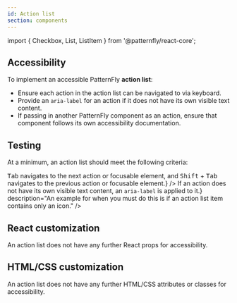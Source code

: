 ```yaml
---
id: Action list
section: components
---
```


import { Checkbox, List, ListItem } from '@patternfly/react-core';

## Accessibility

To implement an accessible PatternFly **action list**:

- Ensure each action in the action list can be navigated to via keyboard.
- Provide an `aria-label` for an action if it does not have its own visible text content.
- If passing in another PatternFly component as an action, ensure that component follows its own accessibility documentation.

## Testing

At a minimum, an action list should meet the following criteria:

<List isPlain>
  <ListItem>
    <Checkbox id="action-list-a11y-checkbox-1" label="Standard keyboard navigation can be used to navigate between each action or other focusable elements." description={<span><kbd>Tab</kbd> navigates to the next action or focusable element, and <kbd>Shift</kbd> + <kbd>Tab</kbd> navigates to the previous action or focusable element.</span>} />
  </ListItem>
  <ListItem>
    <Checkbox id="action-list-a11y-checkbox-2" label={<span>If an action does not have its own visible text content, an <code class="ws-code">aria-label</code> is applied to it.</span>} description="An example for when you must do this is if an action list item contains only an icon." />
  </ListItem>
</List>

## React customization

An action list does not have any further React props for accessibility. 

## HTML/CSS customization

An action list does not have any further HTML/CSS attributes or classes for accessibility. 